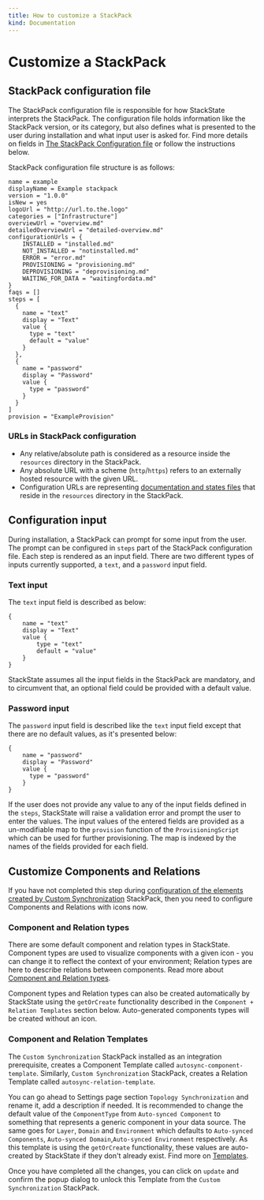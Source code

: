 ```yaml
---
title: How to customize a StackPack
kind: Documentation
---
```


# Customize a StackPack

## StackPack configuration file

The StackPack configuration file is responsible for how StackState interprets the StackPack. The configuration file holds information like the StackPack version, or its category, but also defines what is presented to the user during installation and what input user is asked for. Find more details on fields in [The StackPack Configuration file](prepare_package.md) or follow the instructions below.

StackPack configuration file structure is as follows:

```text
name = example
displayName = Example stackpack
version = "1.0.0"
isNew = yes
logoUrl = "http://url.to.the.logo"
categories = ["Infrastructure"]
overviewUrl = "overview.md"
detailedOverviewUrl = "detailed-overview.md"
configurationUrls = {
    INSTALLED = "installed.md"
    NOT_INSTALLED = "notinstalled.md"
    ERROR = "error.md"
    PROVISIONING = "provisioning.md"
    DEPROVISIONING = "deprovisioning.md"
    WAITING_FOR_DATA = "waitingfordata.md"
}
faqs = []
steps = [
  {
    name = "text"
    display = "Text"
    value {
      type = "text"
      default = "value"
    }
  },
  {
    name = "password"
    display = "Password"
    value {
      type = "password"
    }
  }
]
provision = "ExampleProvision"
```

### URLs in StackPack configuration

* Any relative/absolute path is considered as a resource inside the `resources` directory in the StackPack.
* Any absolute URL with a scheme \(`http`/`https`\) refers to an externally hosted resource with the given URL.
* Configuration URLs are representing [documentation and states files](stackpack_resources.md) that reside in the `resources` directory in the StackPack.

## Configuration input

During installation, a StackPack can prompt for some input from the user. The prompt can be configured in `steps` part of the StackPack configuration file. Each step is rendered as an input field. There are two different types of inputs currently supported, a `text`, and a `password` input field.

### Text input

The `text` input field is described as below:

```text
{
    name = "text"
    display = "Text"
    value {
        type = "text"
        default = "value"
    }
}
```

StackState assumes all the input fields in the StackPack are mandatory, and to circumvent that, an optional field could be provided with a default value.

### Password input

The `password` input field is described like the `text` input field except that there are no default values, as it's presented below:

```text
{
    name = "password"
    display = "Password"
    value {
      type = "password"
    }
}
```

If the user does not provide any value to any of the input fields defined in the `steps`, StackState will raise a validation error and prompt the user to enter the values. The input values of the entered fields are provided as a un-modifiable map to the `provision` function of the `ProvisioningScript` which can be used for further provisioning. The map is indexed by the names of the fields provided for each field.

## Customize Components and Relations

If you have not completed this step during [configuration of the elements created by Custom Synchronization](../custom_synchronization_stackpack/how_to_customize_elements_created_by_custom_synchronization_stackpack.md) StackPack, then you need to configure Components and Relations with icons now.

### Component and Relation types

There are some default component and relation types in StackState. Component types are used to visualize components with a given icon - you can change it to reflect the context of your environment; Relation types are here to describe relations between components. Read more about [Component and Relation types](../../../use/introduction-to-stackstate/components_and_relations.md).

Component types and Relation types can also be created automatically by StackState using the `getOrCreate` functionality described in the `Component + Relation Templates` section below. Auto-generated components types will be created without an icon.

### Component and Relation Templates

The `Custom Synchronization` StackPack installed as an integration prerequisite, creates a Component Template called `autosync-component-template`. Similarly, `Custom Synchronization` StackPack, creates a Relation Template called `autosync-relation-template`.

You can go ahead to Settings page section `Topology Synchronization` and rename it, add a description if needed. It is recommended to change the default value of the `ComponentType` from `Auto-synced Component` to something that represents a generic component in your data source. The same goes for `Layer`, `Domain` and `Environment` which defaults to `Auto-synced Components`, `Auto-synced Domain`,`Auto-synced Environment` respectively. As this template is using the `getOrCreate` functionality, these values are auto-created by StackState if they don't already exist. Find more on [Templates](../../reference/stj/templates.md).

Once you have completed all the changes, you can click on `update` and confirm the popup dialog to unlock this Template from the `Custom Synchronization` StackPack.

